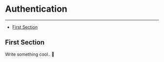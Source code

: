 # Authentication

---

- [First Section](#section-1)

<a name="section-1"></a>
## First Section

Write something cool.. 🦊